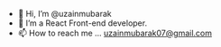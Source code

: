 - 👋 Hi, I’m @uzainmubarak
- 👀 I’m a React Front-end developer.
- 📫 How to reach me ... uzainmubarak07@gmail.com

<!---
uzainmubarak/uzainmubarak is a ✨ special ✨ repository because its `README.md` (this file) appears on your GitHub profile.
You can click the Preview link to take a look at your changes.
--->
